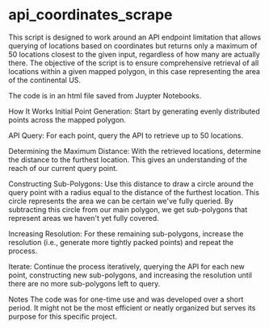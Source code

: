 # api_coordinates_scrape

This script is designed to work around an API endpoint limitation that allows querying of locations based on coordinates but returns only a maximum of 50 locations closest to the given input, regardless of how many are actually there. The objective of the script is to ensure comprehensive retrieval of all locations within a given mapped polygon, in this case representing the area of the continental US.

The code is in an html file saved from Juypter Notebooks.

How It Works
Initial Point Generation: Start by generating evenly distributed points across the mapped polygon.

API Query: For each point, query the API to retrieve up to 50 locations.

Determining the Maximum Distance: With the retrieved locations, determine the distance to the furthest location. This gives an understanding of the reach of our current query point.

Constructing Sub-Polygons: Use this distance to draw a circle around the query point with a radius equal to the distance of the furthest location. This circle represents the area we can be certain we've fully queried. By subtracting this circle from our main polygon, we get sub-polygons that represent areas we haven't yet fully covered.

Increasing Resolution: For these remaining sub-polygons, increase the resolution (i.e., generate more tightly packed points) and repeat the process.

Iterate: Continue the process iteratively, querying the API for each new point, constructing new sub-polygons, and increasing the resolution until there are no more sub-polygons left to query.

Notes
The code was for one-time use and was developed over a short period. It might not be the most efficient or neatly organized but serves its purpose for this specific project.
